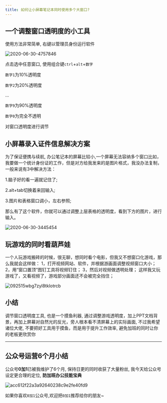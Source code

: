 ```yaml
---
title: 如何让小屏幕笔记本同时使用多个大窗口?
---
```




## 一个调整窗口透明度的小工具



使用方法非常简单, 右键以管理员身份运行软件

![2020-06-30-4757846](https://www.v2fy.com/asset/0i/jikemiji/jikemiji-md/kr-000060.assets/2020-06-30-4757846.png)

 

点击选中任意窗口, 使用组合键`ctrl`+`alt`+`数字` 

`数字1`为10%透明度

`数字2`为20%透明度

...

`数字9`为90%透明度

`数字0`为完全不透明



对窗口透明度进行调节

## 小屏幕录入证件信息解决方案

为了保证便携与续航, 办公笔记本的屏幕比较小,一个屏幕无法容纳多个窗口比如，我要做一个统计身份证的工作，但是对方给我发来的是图片格式，我没办法复制，一般来说有3中解决方法：

1.脑子好的看一遍就记住了;

2.alt+tab切换着来回输入;

3.图片和表格窗口调小，左右参照;

那么有了这个软件，你就可以通过调整上层表格的透明度，看到下方的图片，进行输入。

![2020-06-30-3445454](https://www.v2fy.com/asset/0i/jikemiji/jikemiji-md/kr-000060.assets/2020-06-30-3445454.png)



##  玩游戏的同时看葫芦娃

一个人玩游戏搬砖的时候，很无聊，想同时看个电影，但我又不想窗口化游戏，那么我就会这样做：
1，打开视频网站、软件，并根据游画面调整视频窗口大小；
2，用“窗口置顶”图钉工具将视频钉住；
3，然后对视频做透明处理；
这样我又玩游戏了，又看视频了，游戏部分画面还不会被完全挡住；

![092515wbg7zyl8tklotrcb](https://www.v2fy.com/asset/0i/jikemiji/jikemiji-md/kr-000060.assets/092515wbg7zyl8tklotrcb.jpg)



## 小结

调节窗口透明度工具, 也是一个摸鱼利器, 通过调整游戏透明度，加上PPT文档背景，再加上屏幕对自然光的反光，旁人根本看不清屏幕上的实际画面, 不过我希望诸位大佬, 不要把好工具用于摸鱼，而是用于提升工作效率, 避免加班的同时让你的老板更欣赏你



---



## 公众号运营6个月小结



公众号**0加1**已被我维护了6个月, 保持日更的同时收获了大量粉丝, 我今天给公众号设定更合理的定位, **防加班办公技能宝典**

![acc612f22a3a92640238c9e2fe40fd9](https://www.v2fy.com/asset/0i/jikemiji/jikemiji-md/kr-000060.assets/acc612f22a3a92640238c9e2fe40fd9.jpg)



如果你喜欢`0加1`公众号,欢迎把`0加1`推荐给你的朋友~